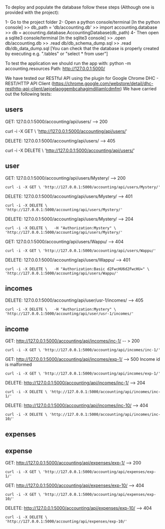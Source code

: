 To deploy and populate the database follow these steps (Although one is provided with the project):

1- Go to the project folder
2- Open a python console/terminal
    [In the python console]
        >> db_path = 'db/accounting.db'
        >> import accounting.database
        >> db = accounting.database.AccountingDatabase(db_path)
4- Then open a sqlite3 console/terminal
    [In the sqlite3 console]
        >> .open db/accounting.db
        >> .read db/db_schema_dump.sql
        >> .read db/db_data_dump.sql
    [You can check that the database is properly created by executing e.g. ".tables" or "select * from user"]


To test the application we should run the app with:
python -m accounting.resources
Path: http://127.0.0.1:5000/

We have tested our RESTful API using the plugin for Google Chrome DHC - REST/HTTP API Client (https://chrome.google.com/webstore/detail/dhc-resthttp-api-client/aejoelaoggembcahagimdiliamlcdmfm)
We have carried out the following tests:


users
-----

GET: 127.0.0.1:5000/accounting/api/users/ --> 200

curl -i -X GET \ 'http://127.0.0.1:5000/accounting/api/users/'

DELETE: 127.0.0.1:5000/accounting/api/users/ --> 405

curl -i -X DELETE \ 'http://127.0.0.1:5000/accounting/api/users/'

user
----

GET: 127.0.0.1:5000/accounting/api/users/Mystery/ --> 200

	curl -i -X GET \ 'http://127.0.0.1:5000/accounting/api/users/Mystery/'

DELETE: 127.0.0.1:5000/accounting/api/users/Mystery/ --> 401

	curl -i -X DELETE \ 'http://127.0.0.1:5000/accounting/api/users/Mystery/'

DELETE: 127.0.0.1:5000/accounting/api/users/Mystery/ --> 204

	curl -i -X DELETE \   -H "Authorization:Mystery" \ 'http://127.0.0.1:5000/accounting/api/users/Mystery/'

GET: 127.0.0.1:5000/accounting/api/users/Wappu/ --> 404

	curl -i -X GET \ 'http://127.0.0.1:5000/accounting/api/users/Wappu/'

DELETE: 127.0.0.1:5000/accounting/api/users/Wappu/ --> 401

	curl -i -X DELETE \   -H "Authorization:Basic d2FwcHU6d2FwcHU=" \ 'http://127.0.0.1:5000/accounting/api/users/Wappu/'


incomes
-------

DELETE: 127.0.0.1:5000/accounting/api/user/usr-1/incomes/ --> 405

	curl -i -X DELETE \   -H "Authorization:Mystery" \ 'http://127.0.0.1:5000/accounting/api/user/usr-1/incomes/'




income
------

GET: http://127.0.0.1:5000/accounting/api/incomes/inc-1/ -- > 200

	curl -i -X GET \ 'http://127.0.0.1:5000/accounting/api/incomes/inc-1/'


GET: http://127.0.0.1:5000/accounting/api/incomes/exp-1/ --> 500 Income id is malformed

	curl -i -X GET \ 'http://127.0.0.1:5000/accounting/api/incomes/exp-1/'

DELETE: http://127.0.0.1:5000/accounting/api/incomes/inc-1/ --> 204

	curl -i -X DELETE \ 'http://127.0.0.1:5000/accounting/api/incomes/inc-1/'

DELETE: http://127.0.0.1:5000/accounting/api/incomes/inc-10/ --> 404

	curl -i -X DELETE \ 'http://127.0.0.1:5000/accounting/api/incomes/inc-10/'

expenses
--------

expense
-------

GET: http://127.0.0.1:5000/accounting/api/expenses/exp-1/ --> 200

	curl -i -X GET \ 'http://127.0.0.1:5000/accounting/api/expenses/exp-1/'

GET: http://127.0.0.1:5000/accounting/api/expenses/exp-10/ --> 404

	curl -i -X GET \ 'http://127.0.0.1:5000/accounting/api/expenses/exp-10/'

DELETE: http://127.0.0.1:5000/accounting/api/expenses/exp-10/ --> 404

	curl -i -X DELETE \ 'http://127.0.0.1:5000/accounting/api/expenses/exp-10/'





